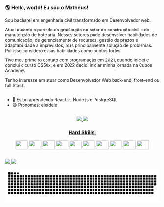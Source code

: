 ### 🌎 Hello, world! Eu sou o Matheus!

Sou bacharel em engenharia civil transformado em Desenvolvedor web. 

Atuei durante o período da graduação no setor de construção civil e de manutenção de hotelaria. Nesses setores pude desenvolver habilidades de comunicação, de gerenciamento de recursos, gestão de prazos e adaptabilidade à imprevistos, mas principalmente solução de problemas. Por isso considero essas habilidades como pontos fortes.

Tive meu primeiro contato com programação em 2021, quando iniciei e concluí o curso CS50x, e em 2022 decidi iniciar minha jornada na Cubos Academy.

Tenho interesse em atuar como Desenvolvedor Web back-end, front-end ou full Stack.

##



- 🌱 Estou aprendendo React.js, Node.js e PostgreSQL
- 😄 Pronomes: ele/dele
##




<div align="center">
  <a href="https://github.com/matheuspinh">
  <img height="180em" src="https://github-readme-stats-git-masterrstaa-rickstaa.vercel.app/api?username=matheuspinh&show_icons=true&theme=highcontrast">
  <img height="180em" src="https://github-readme-stats.vercel.app/api/top-langs/?username=matheuspinh&hide=python&layout=compact&theme=highcontrast">
</div>

<div align="center">

### Hard Skills:
  <div style="display: inline_block">
    <img align="center" height="30" width="40" src="https://cdn.jsdelivr.net/gh/devicons/devicon/icons/react/react-original.svg" />
    <img align="center" height="30" width="40" src="https://cdn.jsdelivr.net/gh/devicons/devicon/icons/python/python-original.svg" />
    <img align="center" height="30" width="40" src="https://cdn.jsdelivr.net/gh/devicons/devicon/icons/javascript/javascript-original.svg" />
    <img align="center" height="30" width="40" src="https://cdn.jsdelivr.net/gh/devicons/devicon/icons/nodejs/nodejs-original.svg" />
    <img align="center" height="30" width="40" src="https://cdn.jsdelivr.net/gh/devicons/devicon/icons/django/django-plain.svg" />
    <img align="center" height="30" width="40" src="https://cdn.jsdelivr.net/gh/devicons/devicon/icons/html5/html5-original.svg" />
    <img align="center" height="30" width="40" src="https://cdn.jsdelivr.net/gh/devicons/devicon/icons/css3/css3-original.svg" />
    <img align="center" height="30" width="40" src="https://cdn.jsdelivr.net/gh/devicons/devicon/icons/mysql/mysql-plain.svg" />
    <img align="center" height="30" width="40" src="https://cdn.jsdelivr.net/gh/devicons/devicon/icons/postgresql/postgresql-original.svg" />
    <img align="center" height="30" width="40" src="https://cdn.jsdelivr.net/gh/devicons/devicon/icons/sass/sass-original.svg" />




  </div>
</div>

##

<div>
  <a href="https://www.linkedin.com/in/matheuspin/">
  <img src="https://img.shields.io/badge/LinkedIn-0077B5?style=for-the-badge&logo=linkedin&logoColor=white">
  </a>
  <a href="https://mail.google.com/mail/?view=cm&fs=1&to=matheus.rj.pinheiro@gmail.com">
  <img src="https://img.shields.io/badge/Gmail-D14836?style=for-the-badge&logo=gmail&logoColor=white">
  </a>
</div>

![Snake animation](https://github.com/matheuspinh/matheuspinh/blob/output/github-contribution-grid-snake.svg)
